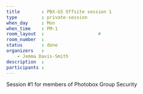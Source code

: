 ```yaml
---
title        : PBX-GS Offsite session 1
type         : private-session
when_day     : Mon
when_time    : PM-1
room_layout  :                    #
room_number  :
status       : done
organizers   :
    - Jemma Davis-Smith
description  :
participants :                  
---
```



Session #1 for members of Photobox Group Security
